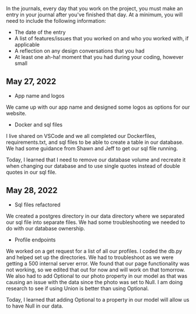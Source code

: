 In the journals, every day that you work on the project, you must make an entry in your journal after you've finished that day. At a minimum, you will need to include the following information:

- The date of the entry
- A list of features/issues that you worked on and who you worked with, if applicable
- A reflection on any design conversations that you had
- At least one ah-ha! moment that you had during your coding, however small


## May 27, 2022
* App name and logos

We came up with our app name and designed some logos as options for our website.

* Docker and sql files
 
I live shared on VSCode and we all completed our Dockerfiles, requirements.txt, and sql files to be able to create a table in our database. We had some guidance from Shawn and Jeff to get our sql file running. 

Today, I learned that I need to remove our database volume and recreate it when changing our database and to use single quotes instead of double quotes in our sql file. 


## May 28, 2022
* Sql files refactored 

We created a postgres directory in our data directory where we separated our sql file into separate files. We had some troubleshooting we needed to do with our database ownership. 

* Profile endpoints

We worked on a get request for a list of all our profiles. I coded the db.py and helped set up the directories. We had to troubleshoot as we were getting a 500 internal server error. We found that our page functionality was not working, so we edited that out for now and will work on that tomorrow. We also had to add Optional to our photo property in our model as that was causing an issue with the data since the photo was set to Null. I am doing research to see if using Union is better than using Optional. 

Today, I learned that adding Optional to a property in our model will allow us to have Null in our data. 

